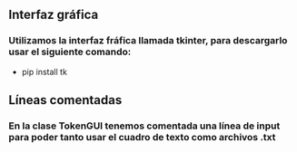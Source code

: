 ## Interfaz gráfica
### Utilizamos la interfaz fráfica llamada tkinter, para descargarlo usar el siguiente comando:
- pip install tk
## Líneas comentadas
### En la clase TokenGUI tenemos comentada una línea de input para poder tanto usar el cuadro de texto como archivos .txt
